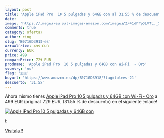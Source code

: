 ```yaml
---
layout: post
title: 'Apple iPad Pro  10 5 pulgadas y 64GB con al 31.55 % de descuento'
date: 
image: 'https://images-eu.ssl-images-amazon.com/images/I/41dPPpBLVTL._SL200_.jpg'
comments: true
category: ofertas
author: ring
slug: 'B071GD3918-es'
actualPrice: 499 EUR
currency: EUR
price: 499
comparePrice: 729 EUR
prodname: 'Apple iPad Pro  10 5 pulgadas y 64GB con Wi-Fi  - Oro'
country: 'es'
flag: '🇪🇸'
buyurl: 'https://www.amazon.es/dp/B071GD3918/?tag=tolees-21'
descuento: '31.55'
---
```


Ahora mismo tienes [Apple iPad Pro  10 5 pulgadas y 64GB con Wi-Fi  - Oro](https://www.amazon.es/dp/B071GD3918/?tag=tolees-21) a 499 EUR (original: 729 EUR) (31.55 %  de descuento) en el siguiente enlace!

[![Apple iPad Pro  10 5 pulgadas y 64GB con](https://images-eu.ssl-images-amazon.com/images/I/41dPPpBLVTL._SL200_.jpg)](https://www.amazon.es/dp/B071GD3918/?tag=tolees-21)

ℹ️:


[Visítala!!!](https://www.amazon.es/dp/B071GD3918/?tag=tolees-21)
